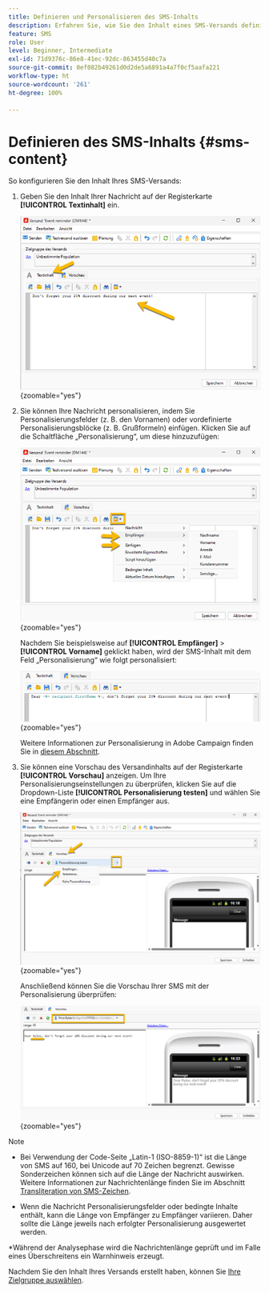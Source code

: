 ```yaml
---
title: Definieren und Personalisieren des SMS-Inhalts
description: Erfahren Sie, wie Sie den Inhalt eines SMS-Versands definieren und personalisieren.
feature: SMS
role: User
level: Beginner, Intermediate
exl-id: 71d9376c-86e8-41ec-92dc-863455d40c7a
source-git-commit: 0ef082b49261d0d2de5a6891a4a7f0cf5aafa221
workflow-type: ht
source-wordcount: '261'
ht-degree: 100%

---
```


# Definieren des SMS-Inhalts {#sms-content}

So konfigurieren Sie den Inhalt Ihres SMS-Versands:

1. Geben Sie den Inhalt Ihrer Nachricht auf der Registerkarte **[!UICONTROL Textinhalt]** ein.

   ![](assets/sms_content.png){zoomable="yes"}

1. Sie können Ihre Nachricht personalisieren, indem Sie Personalisierungsfelder (z. B. den Vornamen) oder vordefinierte Personalisierungsblöcke (z. B. Grußformeln) einfügen. Klicken Sie auf die Schaltfläche „Personalisierung“, um diese hinzuzufügen:

   ![](assets/sms_perso.png){zoomable="yes"}

   Nachdem Sie beispielsweise auf **[!UICONTROL Empfänger]** > **[!UICONTROL Vorname]** geklickt haben, wird der SMS-Inhalt mit dem Feld „Personalisierung“ wie folgt personalisiert:

   ![](assets/sms_perso_recipient.png){zoomable="yes"}

   Weitere Informationen zur Personalisierung in Adobe Campaign finden Sie in [diesem Abschnitt](../personalize.md).

1. Sie können eine Vorschau des Versandinhalts auf der Registerkarte **[!UICONTROL Vorschau]** anzeigen. Um Ihre Personalisierungseinstellungen zu überprüfen, klicken Sie auf die Dropdown-Liste **[!UICONTROL Personalisierung testen]** und wählen Sie eine Empfängerin oder einen Empfänger aus.

   ![](assets/sms_preview.png){zoomable="yes"}

   Anschließend können Sie die Vorschau Ihrer SMS mit der Personalisierung überprüfen:

   ![](assets/sms_preview_phone.png){zoomable="yes"}

>[!NOTE]
>
>* Bei Verwendung der Code-Seite „Latin-1 (ISO-8859-1)“ ist die Länge von SMS auf 160, bei Unicode auf 70 Zeichen begrenzt. Gewisse Sonderzeichen können sich auf die Länge der Nachricht auswirken. Weitere Informationen zur Nachrichtenlänge finden Sie im Abschnitt [Transliteration von SMS-Zeichen](smpp-external-account.md#smpp-channel-settings).
>
>* Wenn die Nachricht Personalisierungsfelder oder bedingte Inhalte enthält, kann die Länge von Empfänger zu Empfänger variieren. Daher sollte die Länge jeweils nach erfolgter Personalisierung ausgewertet werden.
>
>*Während der Analysephase wird die Nachrichtenlänge geprüft und im Falle eines Überschreitens ein Warnhinweis erzeugt.

Nachdem Sie den Inhalt Ihres Versands erstellt haben, können Sie [Ihre Zielgruppe auswählen](sms-audience.md).
